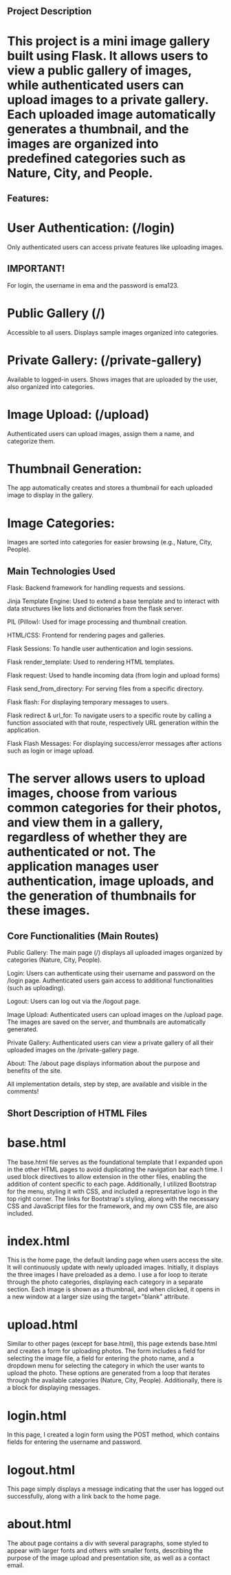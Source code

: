 ## Project Description

# This project is a mini image gallery built using Flask. It allows users to view a public gallery of images, while authenticated users can upload images to a private gallery. Each uploaded image automatically generates a thumbnail, and the images are organized into predefined categories such as Nature, City, and People.

## Features:

# User Authentication: (/login)
Only authenticated users can access private features like uploading images.
## IMPORTANT!
For login, the username in ema and the password is ema123.

# Public Gallery (/)
Accessible to all users. Displays sample images organized into categories.

# Private Gallery: (/private-gallery)
Available to logged-in users. Shows images that are uploaded by the user, also organized into categories.

# Image Upload: (/upload)
Authenticated users can upload images, assign them a name, and categorize them.

# Thumbnail Generation:
The app automatically creates and stores a thumbnail for each uploaded image to display in the gallery.

# Image Categories:
Images are sorted into categories for easier browsing (e.g., Nature, City, People).

## Main Technologies Used
Flask: Backend framework for handling requests and sessions.

Jinja Template Engine: Used to extend a base template and to interact with data structures like lists and dictionaries from the flask server.

PIL (Pillow): Used for image processing and thumbnail creation.

HTML/CSS: Frontend for rendering pages and galleries.

Flask Sessions: To handle user authentication and login sessions.

Flask render_template: Used to rendering HTML templates.

Flask request: Used to handle incoming data (from login and upload forms)

Flask send_from_directory: For serving files from a specific directory.

Flask flash: For displaying temporary messages to users.

Flask redirect & url_for:  To navigate users to a specific route by calling a function associated with that route, respectively URL generation within the application.

Flask Flash Messages: For displaying success/error messages after actions such as login or image upload.

# The server allows users to upload images, choose from various common categories for their photos, and view them in a gallery, regardless of whether they are authenticated or not. The application manages user authentication, image uploads, and the generation of thumbnails for these images.

## Core Functionalities (Main Routes)
Public Gallery: The main page (/) displays all uploaded images organized by categories (Nature, City, People).

Login: Users can authenticate using their username and password on the /login page. Authenticated users gain access to additional functionalities (such as uploading).

Logout: Users can log out via the /logout page.

Image Upload: Authenticated users can upload images on the /upload page. The images are saved on the server, and thumbnails are automatically generated.

Private Gallery: Authenticated users can view a private gallery of all their uploaded images on the /private-gallery page.

About: The /about page displays information about the purpose and benefits of the site.

All implementation details, step by step, are available and visible in the comments!

## Short Description of HTML Files
# base.html
The base.html file serves as the foundational template that I expanded upon in the other HTML pages to avoid duplicating the navigation bar each time. I used block directives to allow extension in the other files, enabling the addition of content specific to each page. Additionally, I utilized Bootstrap for the menu, styling it with CSS, and included a representative logo in the top right corner. The links for Bootstrap's styling, along with the necessary CSS and JavaScript files for the framework, and my own CSS file, are also included.

# index.html
This is the home page, the default landing page when users access the site. It will continuously update with newly uploaded images. Initially, it displays the three images I have preloaded as a demo. I use a for loop to iterate through the photo categories, displaying each category in a separate section. Each image is shown as a thumbnail, and when clicked, it opens in a new window at a larger size using the target="blank" attribute.

# upload.html
Similar to other pages (except for base.html), this page extends base.html and creates a form for uploading photos. The form includes a field for selecting the image file, a field for entering the photo name, and a dropdown menu for selecting the category in which the user wants to upload the photo. These options are generated from a loop that iterates through the available categories (Nature, City, People). Additionally, there is a block for displaying messages.

# login.html
In this page, I created a login form using the POST method, which contains fields for entering the username and password.

# logout.html
This page simply displays a message indicating that the user has logged out successfully, along with a link back to the home page.

# about.html
The about page contains a div with several paragraphs, some styled to appear with larger fonts and others with smaller fonts, describing the purpose of the image upload and presentation site, as well as a contact email.
